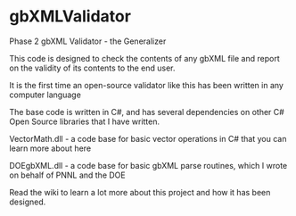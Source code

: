 gbXMLValidator
==============

Phase 2 gbXML Validator - the Generalizer

This code is designed to check the contents of any gbXML file and report on the validity of its contents to the end user.

It is the first time an open-source validator like this has been written in any computer language 

The base code is written in C#, and has several dependencies on other C# Open Source libraries that I have written.

VectorMath.dll - a code base for basic vector operations in C# that you can learn more about here

DOEgbXML.dll - a code base for basic gbXML parse routines, which I wrote on behalf of PNNL and the DOE

Read the wiki to learn a lot more about this project and how it has been designed.


